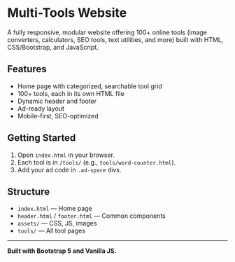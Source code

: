 # Multi-Tools Website

A fully responsive, modular website offering 100+ online tools (image converters, calculators, SEO tools, text utilities, and more) built with HTML, CSS/Bootstrap, and JavaScript.

## Features
- Home page with categorized, searchable tool grid
- 100+ tools, each in its own HTML file
- Dynamic header and footer
- Ad-ready layout
- Mobile-first, SEO-optimized

## Getting Started
1. Open `index.html` in your browser.
2. Each tool is in `/tools/` (e.g., `tools/word-counter.html`).
3. Add your ad code in `.ad-space` divs.

## Structure
- `index.html` — Home page
- `header.html` / `footer.html` — Common components
- `assets/` — CSS, JS, images
- `tools/` — All tool pages

---

**Built with Bootstrap 5 and Vanilla JS.** 